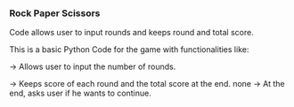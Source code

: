 ### Rock Paper Scissors 

Code allows user to input rounds and keeps round and total score.

This is a basic Python Code for the game with functionalities like:

-> Allows user to input the number of rounds.


-> Keeps score of each round and the total score at the end.
none 
-> At the end, asks user if he wants to continue.

